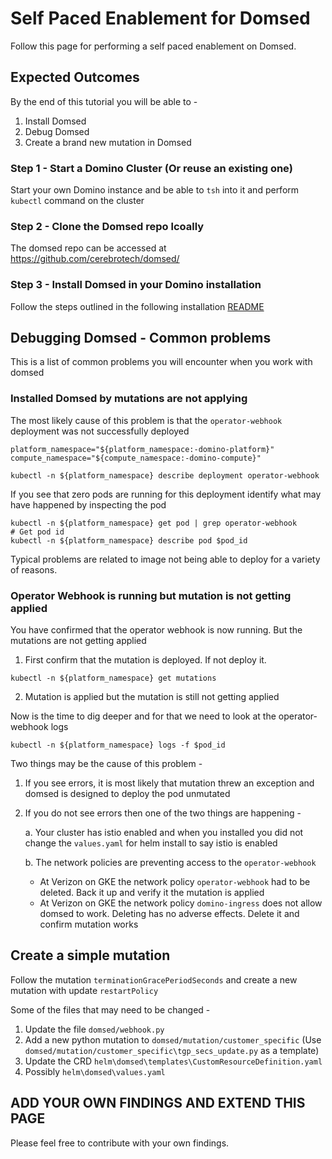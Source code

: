 # Self Paced Enablement for Domsed

Follow this page for performing a self paced enablement on Domsed. 

## Expected Outcomes

By the end of this tutorial you will be able to -

1. Install Domsed
2. Debug Domsed 
3. Create a brand new mutation in Domsed

### Step 1 - Start a Domino Cluster (Or reuse an existing one)

Start your own Domino instance and be able to `tsh` into it and perform `kubectl` command on the cluster

### Step 2 - Clone the Domsed repo lcoally

The domsed repo can be accessed at https://github.com/cerebrotech/domsed/

### Step 3 - Install Domsed in your Domino installation

Follow the steps outlined in the following installation [README](https://github.com/cerebrotech/domsed/blob/termination-grace-seconds-update/install/README_INSTALL.md)

## Debugging Domsed - Common problems

This is a list of common problems you will encounter when you work with domsed

### Installed Domsed by mutations are not applying

The most likely cause of this problem is that the `operator-webhook` deployment was not successfully deployed

```shell
platform_namespace="${platform_namespace:-domino-platform}"
compute_namespace="${compute_namespace:-domino-compute}"
```
```shell
kubectl -n ${platform_namespace} describe deployment operator-webhook
```


If you see that zero pods are running for this deployment identify what may have happened by inspecting the pod
```shell
kubectl -n ${platform_namespace} get pod | grep operator-webhook
# Get pod id
kubectl -n ${platform_namespace} describe pod $pod_id
```

Typical problems are related to image not being able to deploy for a variety of reasons. 

### Operator Webhook is running but mutation is not getting applied

You have confirmed that the operator webhook is now running. But the mutations are not getting applied

1. First confirm that the mutation is deployed. If not deploy it.
```shell
kubectl -n ${platform_namespace} get mutations
```

2. Mutation is applied but the mutation is still not getting applied

Now is the time to dig deeper and for that we need to look at the operator-webhook logs

```shell
kubectl -n ${platform_namespace} logs -f $pod_id
```

Two things may be the cause of this problem -

1. If you see errors, it is most likely that mutation threw an exception and domsed is designed to deploy the pod unmutated

2. If you do not see errors then one of the two things are happening - 
   
    a. Your cluster has istio enabled and when you installed you did not change the `values.yaml` for helm install to say istio is enabled
   
    b. The network policies are preventing access to the `operator-webhook` 
      - At Verizon on GKE the network policy `operator-webhook` had to be deleted. Back it up and verify it the mutation is applied
      - At Verizon on GKE the network policy `domino-ingress` does not allow domsed to work. Deleting has no adverse effects. Delete it and confirm mutation works



## Create a simple mutation

Follow the mutation `terminationGracePeriodSeconds` and create a new mutation with update `restartPolicy`  

Some of the files that may need to be changed -

1. Update the file `domsed/webhook.py`
2. Add a new python mutation to `domsed/mutation/customer_specific` (Use `domsed/mutation/customer_specific\tgp_secs_update.py` as a template)
3. Update the CRD `helm\domsed\templates\CustomResourceDefinition.yaml`
4. Possibly `helm\domsed\values.yaml`


## ADD YOUR OWN FINDINGS AND EXTEND THIS PAGE

Please feel free to contribute with your own findings. 




